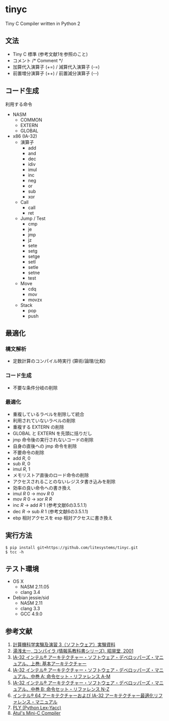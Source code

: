 tinyc
=====
Tiny C Compiler written in Python 2

文法
----
* Tiny C 標準 (参考文献1を参照のこと)
* コメント /\* Comment \*/
* 加算代入演算子 (+=) / 減算代入演算子 (-=)
* 前置増分演算子 (++) / 前置減分演算子 (--)

コード生成
----------
利用する命令

* NASM
  * COMMON
  * EXTERN
  * GLOBAL
* x86 (IA-32)
  * 演算子
    * add
    * and
    * dec
    * idiv
    * imul
    * inc
    * neg
    * or
    * sub
    * xor
  * Call
    * call
    * ret
  * Jump / Test
    * cmp
    * je
    * jmp
    * jz
    * sete
    * setg
    * setge
    * setl
    * setle
    * setne
    * test
  * Move
    * cdq
    * mov
    * movzx
  * Stack
    * pop
    * push

最適化
------
### 構文解析
* 定数計算のコンパイル時実行 (算術/論理/比較)

### コード生成
* 不要な条件分岐の削除

### 最適化
* 重複しているラベルを削除して統合
* 利用されていないラベルの削除
* 重複する EXTERN の削除
* GLOBAL と EXTERN を先頭に括りだし
* jmp 命令後の実行されないコードの削除
* 自身の直後への jmp 命令を削除
* 不要命令の削除
 * add *R*, 0
 * sub *R*, 0
 * imul *R*, 1
* メモリストア直後のロード命令の削除
* アクセスされることのないレジスタ書き込みを削除
* 効率の良い命令への書き換え
 * imul *R* 0 -> mov *R* 0
 * mov *R* 0 -> xor *R* *R*
 * inc *R* -> add *R* 1 (参考文献6の3.5.1.1)
 * dec *R* -> sub *R* 1 (参考文献6の3.5.1.1)
* ebp 相対アクセスを esp 相対アクセスに書き換え

実行方法
--------
```
$ pip install git+https://github.com/litesystems/tinyc.git
$ tcc -h
```

テスト環境
----------
* OS X
  * NASM 2.11.05
  * clang 3.4
* Debian jessie/sid
  * NASM 2.11
  * clang 3.3
  * GCC 4.9.0

参考文献
--------
1. [計算機科学実験及演習 3（ソフトウェア）実験資料](http://www.fos.kuis.kyoto-u.ac.jp/~umatani/le3b/siryo.pdf)
2. [湯浅太一, コンパイラ (情報系教科書シリーズ), 昭晃堂, 2001](http://www.amazon.co.jp/%E3%82%B3%E3%83%B3%E3%83%91%E3%82%A4%E3%83%A9-%E6%83%85%E5%A0%B1%E7%B3%BB%E6%95%99%E7%A7%91%E6%9B%B8%E3%82%B7%E3%83%AA%E3%83%BC%E3%82%BA-%E6%B9%AF%E6%B5%85-%E5%A4%AA%E4%B8%80/dp/4785620501)
3. [IA-32 インテル® アーキテクチャー・ソフトウェア・デベロッパーズ・マニュアル、上巻: 基本アーキテクチャー](http://www.intel.co.jp/content/dam/www/public/ijkk/jp/ja/documents/developer/IA32_Arh_Dev_Man_Vol1_Online_i.pdf)
4. [IA-32 インテル® アーキテクチャー・ソフトウェア・デベロッパーズ・マニュアル、中巻 A: 命令セット・リファレンス A-M](http://www.intel.co.jp/content/dam/www/public/ijkk/jp/ja/documents/developer/IA32_Arh_Dev_Man_Vol2A_i.pdf)
5. [IA-32 インテル® アーキテクチャー・ソフトウェア・デベロッパーズ・マニュアル、中巻 B: 命令セット・リファレンス N-Z](http://www.intel.co.jp/content/dam/www/public/ijkk/jp/ja/documents/developer/IA32_Arh_Dev_Man_Vol2B_i.pdf)
6. [インテル® 64 アーキテクチャーおよび IA-32 アーキテクチャー最適化リファレンス・マニュアル](http://www.intel.co.jp/content/dam/www/public/ijkk/jp/ja/documents/developer/248966-024JA.pdf)
7. [PLY (Python Lex-Yacc)](http://www.dabeaz.com/ply/)
8. [Atul's Mini-C Compiler](http://people.cs.uchicago.edu/~varmaa/mini_c/)
